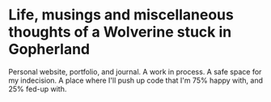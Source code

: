 # Life, musings and miscellaneous thoughts of a Wolverine stuck in Gopherland

Personal website, portfolio, and journal. A work in process. A safe space for my indecision. A place where I'll push up code that I'm 75% happy with, and 25% fed-up with. 